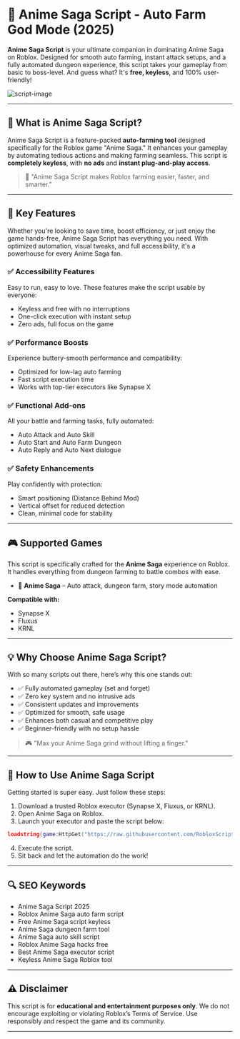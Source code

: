 # 🔵 Anime Saga Script - Auto Farm God Mode (2025)

**Anime Saga Script** is your ultimate companion in dominating Anime Saga on Roblox. Designed for smooth auto farming, instant attack setups, and a fully automated dungeon experience, this script takes your gameplay from basic to boss-level. And guess what? It's **free, keyless**, and 100% user-friendly!

![script-image](image-link-placeholder)

---

## 🎯 What is Anime Saga Script?

Anime Saga Script is a feature-packed **auto-farming tool** designed specifically for the Roblox game "Anime Saga." It enhances your gameplay by automating tedious actions and making farming seamless. This script is **completely keyless**, with **no ads** and **instant plug-and-play access**.

> 🔵 "Anime Saga Script makes Roblox farming easier, faster, and smarter."

---

## 🌟 Key Features

Whether you're looking to save time, boost efficiency, or just enjoy the game hands-free, Anime Saga Script has everything you need. With optimized automation, visual tweaks, and full accessibility, it's a powerhouse for every Anime Saga fan.

### ✅ Accessibility Features

Easy to run, easy to love. These features make the script usable by everyone:

* Keyless and free with no interruptions
* One-click execution with instant setup
* Zero ads, full focus on the game

### ✅ Performance Boosts

Experience buttery-smooth performance and compatibility:

* Optimized for low-lag auto farming
* Fast script execution time
* Works with top-tier executors like Synapse X

### ✅ Functional Add-ons

All your battle and farming tasks, fully automated:

* Auto Attack and Auto Skill
* Auto Start and Auto Farm Dungeon
* Auto Reply and Auto Next dialogue

### ✅ Safety Enhancements

Play confidently with protection:

* Smart positioning (Distance Behind Mod)
* Vertical offset for reduced detection
* Clean, minimal code for stability

---

## 🎮 Supported Games

This script is specifically crafted for the **Anime Saga** experience on Roblox. It handles everything from dungeon farming to battle combos with ease.

* 🌟 **Anime Saga** – Auto attack, dungeon farm, story mode automation

**Compatible with:**

* Synapse X
* Fluxus
* KRNL

---

## 💡 Why Choose Anime Saga Script?

With so many scripts out there, here’s why this one stands out:

* ✅ Fully automated gameplay (set and forget)
* ✅ Zero key system and no intrusive ads
* ✅ Consistent updates and improvements
* ✅ Optimized for smooth, safe usage
* ✅ Enhances both casual and competitive play
* ✅ Beginner-friendly with no setup hassle

> 🎮 "Max your Anime Saga grind without lifting a finger."

---

## 🧐 How to Use Anime Saga Script

Getting started is super easy. Just follow these steps:

1. Download a trusted Roblox executor (Synapse X, Fluxus, or KRNL).
2. Open Anime Saga on Roblox.
3. Launch your executor and paste the script below:

```lua
loadstring(game:HttpGet("https://raw.githubusercontent.com/RobloxScriptsMan/Anime-Saga/refs/heads/main/anime%20saga%20script.lua"))()
```

4. Execute the script.
5. Sit back and let the automation do the work!

---

## 🔍 SEO Keywords

* Anime Saga Script 2025
* Roblox Anime Saga auto farm script
* Free Anime Saga script keyless
* Anime Saga dungeon farm tool
* Anime Saga auto skill script
* Roblox Anime Saga hacks free
* Best Anime Saga executor script
* Keyless Anime Saga Roblox tool

---

## ⚠️ Disclaimer

This script is for **educational and entertainment purposes only**. We do not encourage exploiting or violating Roblox’s Terms of Service. Use responsibly and respect the game and its community.

---
